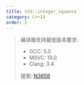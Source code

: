 ```yaml
---
title: std::integer_squence
category: C++14
order: 2
---
```


> 编译器支持最低版本要求:
> * GCC: 5.0
> * MSVC: 19.0
> * Clang: 3.4
>
> 提案: [N3658](http://www.open-std.org/jtc1/sc22/wg21/docs/papers/2013/n3658.html)
